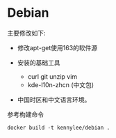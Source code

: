 # Debian

主要修改如下:

* 修改apt-get使用163的软件源
* 安装的基础工具

	* curl git unzip vim 
	* kde-l10n-zhcn (中文包)

* 中国时区和中文语言环境。

参考构建命令

```
docker build -t kennylee/debian .
```

